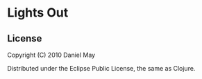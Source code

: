 # Lights Out

## License

Copyright (C) 2010 Daniel May

Distributed under the Eclipse Public License, the same as Clojure.